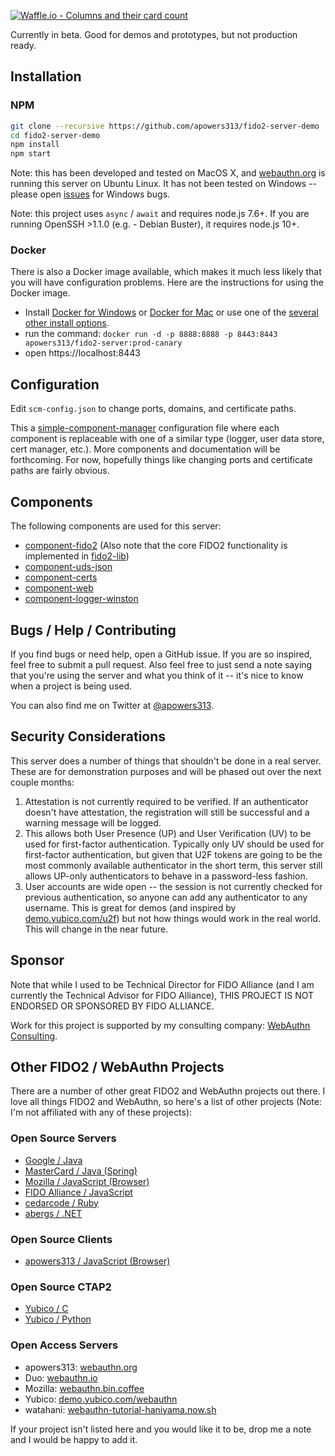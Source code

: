 [![Waffle.io - Columns and their card count](https://badge.waffle.io/apowers313/fido2-server-demo.svg?columns=all)](https://waffle.io/apowers313/fido2-server-demo)

Currently in beta. Good for demos and prototypes, but not production ready.

## Installation

### NPM
``` bash
git clone --recursive https://github.com/apowers313/fido2-server-demo
cd fido2-server-demo
npm install
npm start
```

Note: this has been developed and tested on MacOS X, and [webauthn.org](https://webauthn.org) is running this server on Ubuntu Linux. It has not been tested on Windows -- please open [issues](https://github.com/apowers313/fido2-server-demo/issues) for Windows bugs.

Note: this project uses `async` / `await` and requires node.js 7.6+. If you are running OpenSSH >1.1.0 (e.g. - Debian Buster), it requires node.js 10+.

### Docker
There is also a Docker image available, which makes it much less likely that you will have configuration problems. Here are the instructions for using the Docker image.

* Install [Docker for Windows](https://docs.docker.com/docker-for-windows/install/#start-docker-for-windows) or [Docker for Mac](https://www.docker.com/docker-mac) or use one of the [several other install options](https://docs.docker.com/install/).
* run the command: `docker run -d -p 8888:8888 -p 8443:8443 apowers313/fido2-server:prod-canary`
* open https://localhost:8443

## Configuration

Edit `scm-config.json` to change ports, domains, and certificate paths.

This a [simple-component-manager](https://github.com/apowers313/simple-component-manager) configuration file where each component is replaceable with one of a similar type (logger, user data store, cert manager, etc.). More components and documentation will be forthcoming. For now, hopefully things like changing ports and certificate paths are fairly obvious.

## Components

The following components are used for this server:

* [component-fido2](https://github.com/apowers313/component-fido2) (Also note that the core FIDO2 functionality is implemented in [fido2-lib](https://github.com/apowers313/fido2-lib))
* [component-uds-json](https://github.com/apowers313/component-uds-json)
* [component-certs](https://github.com/apowers313/component-certs)
* [component-web](https://github.com/apowers313/component-web)
* [component-logger-winston](https://github.com/apowers313/component-logger-winston)

## Bugs / Help / Contributing

If you find bugs or need help, open a GitHub issue. If you are so inspired, feel free to submit a pull request. Also feel free to just send a note saying that you're using the server and what you think of it -- it's nice to know when a project is being used.

You can also find me on Twitter at [@apowers313](https://twitter.com/apowers313).

## Security Considerations

This server does a number of things that shouldn't be done in a real server. These are for demonstration purposes and will be phased out over the next couple months:

1. Attestation is not currently required to be verified. If an authenticator doesn't have attestation, the registration will still be successful and a warning message will be logged.
2. This allows both User Presence (UP) and User Verification (UV) to be used for first-factor authentication. Typically only UV should be used for first-factor authentication, but given that U2F tokens are going to be the most commonly available authenticator in the short term, this server still allows UP-only authenticators to behave in a password-less fashion.
3. User accounts are wide open -- the session is not currently checked for previous authentication, so anyone can add any authenticator to any username. This is great for demos (and inspired by [demo.yubico.com/u2f](https://demo.yubico.com/u2f)) but not how things would work in the real world. This will change in the near future.

## Sponsor
Note that while I used to be Technical Director for FIDO Alliance (and I am currently the Technical Advisor for FIDO Alliance), THIS PROJECT IS NOT ENDORSED OR SPONSORED BY FIDO ALLIANCE.

Work for this project is supported by my consulting company: [WebAuthn Consulting](https://webauthn.consulting/).

## Other FIDO2 / WebAuthn Projects
There are a number of other great FIDO2 and WebAuthn projects out there. I love all things FIDO2 and WebAuthn, so here's a list of other projects (Note: I'm not affiliated with any of these projects):

### Open Source Servers

* [Google / Java](https://github.com/google/webauthndemo)
* [MasterCard / Java (Spring)](https://github.com/Mastercard/fido2-rp-spring)
* [Mozilla / JavaScript (Browser)](https://github.com/jcjones/webauthn.bin.coffee)
* [FIDO Alliance / JavaScript](https://github.com/fido-alliance/webauthn-demo)
* [cedarcode / Ruby](https://github.com/cedarcode/webauthn-ruby)
* [abergs / .NET](https://github.com/abergs/fido2-net-lib)

### Open Source Clients

* [apowers313 / JavaScript (Browser)](https://github.com/apowers313/webauthn-simple-app)

### Open Source CTAP2

* [Yubico / C](https://developers.yubico.com/libfido2/)
* [Yubico / Python](https://developers.yubico.com/python-fido2/)

### Open Access Servers

* apowers313: [webauthn.org](https://webauthn.org)
* Duo: [webauthn.io](https://webauthn.io/)
* Mozilla: [webauthn.bin.coffee](https://webauthn.bin.coffee/)
* Yubico: [demo.yubico.com/webauthn](https://demo.yubico.com/webauthn)
* watahani: [webauthn-tutorial-haniyama.now.sh](https://webauthn-tutorial-haniyama.now.sh/)

If your project isn't listed here and you would like it to be, drop me a note and I would be happy to add it.
